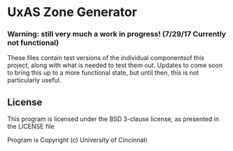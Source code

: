 # UxAS Zone Generator

### Warning: still very much a work in progress! (7/29/17 Currently not functional)

These files contain test versions of the individual componentsof this project, along with what is needed to test them out.
Updates to come soon to bring this up to a more functional state, but until then, this is not particularly useful.

## License

This program is licensed under the BSD 3-clause license, as presented in the LICENSE file

Program is Copyright (c) University of Cincinnati
